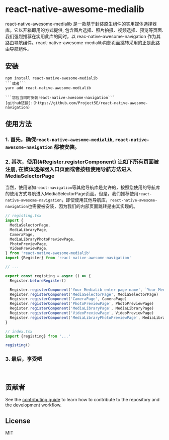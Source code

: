 # react-native-awesome-medialib

react-native-awesome-medialib 是一款基于封装原生组件的实用媒体选择器库。它以开箱即用的方式提供, 包含图片选择、照片拍摄、视频选择、预览等页面. 我们强烈推荐在实用此库的同时，以 reac-native-awesome-navigation 作为其路由导航组件。react-native-awesome-medialib内部页面跳转采用的正是此路由导航组件。

## 安装

```命令
npm install react-native-awesome-medialib
```或者```
yarn add react-native-awesome-medialib

```您应当同时安装react-native-awesome-navigation```
[github链接]:(https://github.com/Project5E/react-native-awesome-navigation) 
```

## 使用方法
### 1. 首先，确保`react-native-awesome-medialib`, `react-native-awesome-navigation` 都被安装。
### 2. 其次，使用{#Register.registerComponent} 让如下所有页面被注册, 在媒体选择器入口页面或者按钮使用导航方法进入MediaSelectorPage
  当然，使用诸如`react-navigation`等其他导航库是允许的，按照您使用的导航库的使用方式导航进入MediaSelectorPage页面。但是，我们推荐使用`react-native-awesome-navigation`，即使使用其他导航库，`react-native-awesome-navigation`也需要被安装，因为我们的内部页面跳转是由其实现的。

```typescript
// registing.tsx
import {
  MediaSelectorPage,
  MediaLibraryPage,
  CameraPage,
  MediaLibraryPhotoPreviewPage,
  PhotoPreviewPage,
  VideoPreviewPage,
} from 'react-native-awesome-medialib'
import {Register} from 'react-native-awesome-navigation'

// ...

export const registing = async () => {
  Register.beforeRegister()

  Register.registerComponent('Your MediaLib enter page name', `Your MediaLib enter page`)
  Register.registerComponent('MediaSelectorPage', MediaSelectorPage)
  Register.registerComponent('CameraPage', CameraPage)
  Register.registerComponent('PhotoPreviewPage', PhotoPreviewPage)
  Register.registerComponent('MediaLibraryPage', MediaLibraryPage)
  Register.registerComponent('VideoPreviewPage', VideoPreviewPage)
  Register.registerComponent('MediaLibraryPhotoPreviewPage', MediaLibraryPhotoPreviewPage)
}

// index.tsx
import {registing} from '...'

registing()
```
### 3. 最后，享受吧
<br/>

## 贡献者

See the [contributing guide](CONTRIBUTING.md) to learn how to contribute to the repository and the development workflow.

## License

MIT
